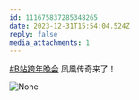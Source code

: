 ```yaml
---
id: 111675837285348265
date: 2023-12-31T15:54:04.524Z
reply: false
media_attachments: 1
---
```


[#B站跨年晚会](https://e5n.cc/tags/B%E7%AB%99%E8%B7%A8%E5%B9%B4%E6%99%9A%E4%BC%9A) 凤凰传奇来了！

![None](https://files.e5n.cc/media_attachments/files/111/675/834/705/947/310/original/0b21e38e25c5a2e1.jpg)
